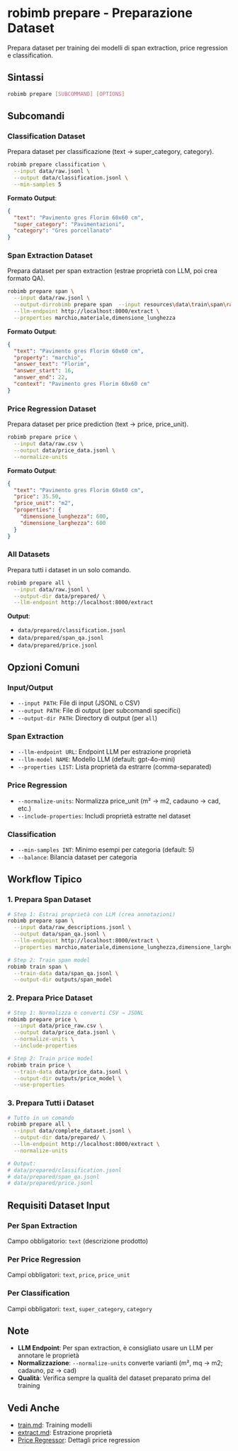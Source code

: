 # robimb prepare - Preparazione Dataset

Prepara dataset per training dei modelli di span extraction, price regression e classification.

## Sintassi

```bash
robimb prepare [SUBCOMMAND] [OPTIONS]
```

## Subcomandi

### Classification Dataset

Prepara dataset per classificazione (text → super_category, category).

```bash
robimb prepare classification \
  --input data/raw.jsonl \
  --output data/classification.jsonl \
  --min-samples 5
```

**Formato Output**:

```json
{
  "text": "Pavimento gres Florim 60x60 cm",
  "super_category": "Pavimentazioni",
  "category": "Gres porcellanato"
}
```

### Span Extraction Dataset

Prepara dataset per span extraction (estrae proprietà con LLM, poi crea formato QA).

```bash
robimb prepare span \
  --input data/raw.jsonl \
  --output-dirrobimb prepare span  --input resources\data\train\span\raw\train_for_extract.jsonl  --output data/qa_data.jsonl  --llm-endpoint http://localhost:11434/extract data/qa_data.jsonl \
  --llm-endpoint http://localhost:8000/extract \
  --properties marchio,materiale,dimensione_lunghezza
```

**Formato Output**:

```json
{
  "text": "Pavimento gres Florim 60x60 cm",
  "property": "marchio",
  "answer_text": "Florim",
  "answer_start": 16,
  "answer_end": 22,
  "context": "Pavimento gres Florim 60x60 cm"
}
```

### Price Regression Dataset

Prepara dataset per price prediction (text → price, price_unit).

```bash
robimb prepare price \
  --input data/raw.csv \
  --output data/price_data.jsonl \
  --normalize-units
```

**Formato Output**:

```json
{
  "text": "Pavimento gres Florim 60x60 cm",
  "price": 35.50,
  "price_unit": "m2",
  "properties": {
    "dimensione_lunghezza": 600,
    "dimensione_larghezza": 600
  }
}
```

### All Datasets

Prepara tutti i dataset in un solo comando.

```bash
robimb prepare all \
  --input data/raw.jsonl \
  --output-dir data/prepared/ \
  --llm-endpoint http://localhost:8000/extract
```

**Output**:

- `data/prepared/classification.jsonl`
- `data/prepared/span_qa.jsonl`
- `data/prepared/price.jsonl`

## Opzioni Comuni

### Input/Output

- `--input PATH`: File di input (JSONL o CSV)
- `--output PATH`: File di output (per subcomandi specifici)
- `--output-dir PATH`: Directory di output (per `all`)

### Span Extraction

- `--llm-endpoint URL`: Endpoint LLM per estrazione proprietà
- `--llm-model NAME`: Modello LLM (default: gpt-4o-mini)
- `--properties LIST`: Lista proprietà da estrarre (comma-separated)

### Price Regression

- `--normalize-units`: Normalizza price_unit (m² → m2, cadauno → cad, etc.)
- `--include-properties`: Includi proprietà estratte nel dataset

### Classification

- `--min-samples INT`: Minimo esempi per categoria (default: 5)
- `--balance`: Bilancia dataset per categoria

## Workflow Tipico

### 1. Prepara Span Dataset

```bash
# Step 1: Estrai proprietà con LLM (crea annotazioni)
robimb prepare span \
  --input data/raw_descriptions.jsonl \
  --output data/span_qa.jsonl \
  --llm-endpoint http://localhost:8000/extract \
  --properties marchio,materiale,dimensione_lunghezza,dimensione_larghezza,spessore

# Step 2: Train span model
robimb train span \
  --train-data data/span_qa.jsonl \
  --output-dir outputs/span_model
```

### 2. Prepara Price Dataset

```bash
# Step 1: Normalizza e converti CSV → JSONL
robimb prepare price \
  --input data/price_raw.csv \
  --output data/price_data.jsonl \
  --normalize-units \
  --include-properties

# Step 2: Train price model
robimb train price \
  --train-data data/price_data.jsonl \
  --output-dir outputs/price_model \
  --use-properties
```

### 3. Prepara Tutti i Dataset

```bash
# Tutto in un comando
robimb prepare all \
  --input data/complete_dataset.jsonl \
  --output-dir data/prepared/ \
  --llm-endpoint http://localhost:8000/extract \
  --normalize-units

# Output:
# data/prepared/classification.jsonl
# data/prepared/span_qa.jsonl
# data/prepared/price.jsonl
```

## Requisiti Dataset Input

### Per Span Extraction

Campo obbligatorio: `text` (descrizione prodotto)

### Per Price Regression

Campi obbligatori: `text`, `price`, `price_unit`

### Per Classification

Campi obbligatori: `text`, `super_category`, `category`

## Note

- **LLM Endpoint**: Per span extraction, è consigliato usare un LLM per annotare le proprietà
- **Normalizzazione**: `--normalize-units` converte varianti (m², mq → m2; cadauno, pz → cad)
- **Qualità**: Verifica sempre la qualità del dataset preparato prima del training

## Vedi Anche

- [train.md](train.md): Training modelli
- [extract.md](extract.md): Estrazione proprietà
- [Price Regressor](../PRICE_REGRESSOR.md): Dettagli price regression
